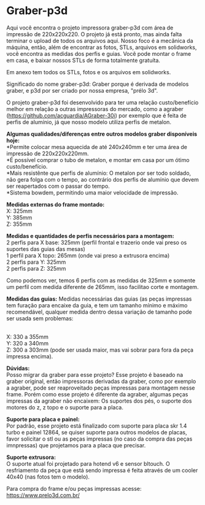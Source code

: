 # **Graber-p3d**
Aqui você encontra o projeto impressora graber-p3d com área de impressão de 220x220x220.
O projeto já está pronto, mas ainda falta terminar o upload de todos os arquivos aqui. Nosso foco é a mecânica da máquina, então, além de encontrar as fotos, STLs, arquivos em solidworks, você encontra as medidas dos perfis e guias. Você pode montar o frame em casa, e baixar nossos STLs de forma totalmente gratuíta.

Em anexo tem todos os STLs, fotos e os arquivos em solidworks. 

Significado do nome graber-p3d: Graber porque é derivada de modelos graber, e p3d por ser criado por nossa empresa, "prélo 3d".

O projeto graber-p3d foi desenvolvido para ter uma relação custo/benefício melhor em relação a outras impressoras do mercado, como a agraber (https://github.com/acguardia/AGraber-30i) por exemplo que é feita de perfis de alumínio, já que nosso modelo utiliza perfis de metalon.

**Algumas qualidades/diferenças entre outros modelos graber disponíveis hoje:** 
  <br />   *Permite colocar mesa aquecida de até 240x240mm e ter uma área de impressão de 220x220x220mm. 
  <br />   *É possível comprar o tubo de metalon, e montar em casa por um ótimo custo/benefício. 
  <br />   *Mais resistênte que perfis de alumínio: O metalon por ser todo soldado, não gera folga com o tempo, ao contrário dos perfis de alumínio que devem ser reapertados com o passar do tempo. 
  <br />   *Sistema bowdem, permitindo uma maior velocidade de impressão.

**Medidas externas do frame montado:**
<br />X: 325mm 
<br />Y: 385mm 
<br />Z: 355mm

**Medidas e quantidades de perfis necessários para a montagem:**
<br /> 2 perfis para X base: 325mm (perfil frontal e trazerio onde vai preso os suportes das guias das mesas) 
<br /> 1 perfil para X topo: 265mm (onde vai preso a extrusora encima) 
<br /> 2 perfis para Y: 325mm 
<br /> 2 perfis para Z: 325mm

Como podemos ver, temos 6 perfis com as medidas de 325mm e somente um perfil com medida diferente de 265mm, isso facilitao corte e montagem.

**Medidas das guias:**
Medidas necessárias das guias (as peças impressas tem furação para encaixe da guia, e tem um tamanho mínimo e máximo recomendável, qualquer medida dentro dessa variação de tamanho pode ser usada sem problemas:

<br /> X: 330 a 355mm 
<br /> Y: 320 a 340mm 
<br /> Z: 300 a 303mm (pode ser usada maior, mas vai sobrar para fora da peça impressa encima).

**Dúvidas:**
<br /> Posso migrar da graber para esse projeto? Esse projeto é baseado na graber original, então impressoras derivadas da graber, como por exemplo a agraber, pode ser reaproveitado peças impressas para montagem nesse frame. Porém como esse projeto é diferente da agraber, algumas peças impressas da agraber não encaixem: Os suportes dos pés, o suporte dos motores do z, z topo e o suporte para a placa.

**Suporte para placa e painel:** 
<br /> Por padrão, esse projeto está finalizado com suporte para placa skr 1.4 turbo e painel 12864, se quiser suporte para outros modelos de placas, favor solicitar o stl ou as peças impressas (no caso da compra das peças imnpressas) que projetamos para a placa que precisar.

**Suporte extrusora:**
<br />  O suporte atual foi projetado para hotend v6 e sensor bltouch. O resfriamento da peça que está sendo impressa é feita através de um cooler 40x40 (nas fotos tem o modelo).

Para compra do frame e/ou peças impressas acesse: https://www.prelo3d.com.br/
